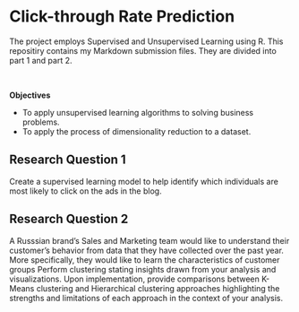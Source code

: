 # Click-through Rate Prediction
The project employs Supervised and Unsupervised Learning using R. This repositiry contains my Markdown submission files. They are divided into part 1 and part 2. 

<br>

**Objectives**
* To apply unsupervised learning algorithms to solving business problems.
* To apply the process of dimensionality reduction to a dataset.

## Research Question 1
 Create a supervised learning model to help identify which individuals are most likely to click on the ads in the blog. 
 
## Research Question 2
A Russsian brand’s Sales and Marketing team would like to understand their customer’s behavior from data that they have collected over the past year. More specifically, they would like to learn the characteristics of customer groups Perform clustering stating insights drawn from your analysis and visualizations. Upon implementation, provide comparisons between K-Means clustering and Hierarchical clustering approaches highlighting the strengths and limitations of each approach in the context of your analysis. 
